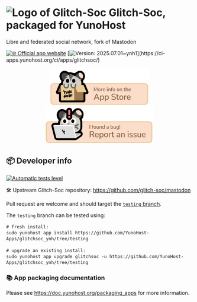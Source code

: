 <!--
N.B.: This README was automatically generated by <https://github.com/YunoHost/apps_tools/blob/main/readme_generator>
It shall NOT be edited by hand.
-->

<h1>
  <img src="https://raw.githubusercontent.com/YunoHost/apps/main/logos/glitchsoc.png" width="32px" alt="Logo of Glitch-Soc">
  Glitch-Soc, packaged for YunoHost
</h1>

Libre and federated social network, fork of Mastodon

[![🌐 Official app website](https://img.shields.io/badge/Official_app_website-darkgreen?style=for-the-badge)](https://glitch-soc.github.io/docs/)
[![Version: 2025.07.01~ynh1](https://img.shields.io/badge/Version-2025.07.01~ynh1-rgba(0,150,0,1)?style=for-the-badge)](https://ci-apps.yunohost.org/ci/apps/glitchsoc/)

<div align="center">
<a href="https://apps.yunohost.org/app/glitchsoc"><img height="100px" src="https://github.com/YunoHost/yunohost-artwork/raw/refs/heads/main/badges/neopossum-badges/badge_more_info_on_the_appstore.svg"/></a>
<a href="https://github.com/YunoHost-Apps/glitchsoc_ynh/issues"><img height="100px" src="https://github.com/YunoHost/yunohost-artwork/raw/refs/heads/main/badges/neopossum-badges/badge_report_an_issue.svg"/></a>
</div>

## 📦 Developer info

[![Automatic tests level](https://apps.yunohost.org/badge/cilevel/glitchsoc)](https://ci-apps.yunohost.org/ci/apps/glitchsoc/)

🛠️ Upstream Glitch-Soc repository: <https://github.com/glitch-soc/mastodon>

Pull request are welcome and should target the [`testing` branch](https://github.com/YunoHost-Apps/glitchsoc_ynh/tree/testing).

The `testing` branch can be tested using:
```
# fresh install:
sudo yunohost app install https://github.com/YunoHost-Apps/glitchsoc_ynh/tree/testing

# upgrade an existing install:
sudo yunohost app upgrade glitchsoc -u https://github.com/YunoHost-Apps/glitchsoc_ynh/tree/testing
```

### 📚 App packaging documentation

Please see <https://doc.yunohost.org/packaging_apps> for more information.